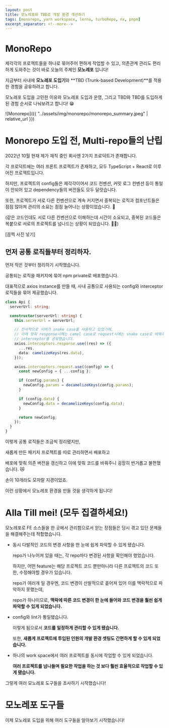 ```yaml
---
layout: post
title: 모노레포와 TBD로 개발 환경 개선하기
tags: [monorepo, yarn workspace, lerna, turboRepo, nx, pnpm]
excerpt_separator: <!--more-->
---
```


<!--
왜 모노레포 적용을 생각했는지

우리 회사에는 크게 2가지 프로덕트가 있고, 각 프로덕트에는 여러 프론트 프로젝트가 있다.

모든 TypeScript + React를 사용하기 때문에 겹치는 로직도 많이 발생했고,

앞으로 프로덕트끼리의 연동 계획이 있어 연동을 위한 패키지 모듈을 개발할 계획이 있기 때문에 모노레포로 합치고자 했다.

여러 프로젝트를 하나의 프로젝트에서 한번에 관리할 수 있고, 각 프로젝트간의 의존성 관리를 편리하게 할 수 있게 되었다.

모노레포 도구들을 고를 때, 왜 하필 yarn workspace를 골랐는지.

  full buildSystem(nx, turboRepo)이 있는데, 고르지 않은 이유

도입해서 어떤게 좋아졌는지,

반대로 모노레포의 단점은 무엇인지.

https://medium.com/hcleedev/dev-monorepo-%EA%B0%9C%EB%85%90-%EC%95%8C%EC%95%84%EB%B3%B4%EA%B8%B0-33fd3ce2b767

우리는 모노레포를 TBD로 관리 -> TBD 개념과 TBD의 장단점 + TBD를 왜 도입하려고 했는지

conflict의 위험이 있음

TBD를 사용해보니 어떤지.

PR 리뷰에 심혈을 기울이게 된다. main 브랜치가 망가지면 그대로 모든 것이 망가지기 때문에,

우리만의 CI/CD 브랜치 관리 방법

앞으로 develop 계획

lerna를 제외하려는데 왜 그런건지

프로젝트들이 커지고 많아지면서 프로젝트 간에 중복되는 코드들이 생기게 되고 그 로직을 통합하는 과정에서 라이브러리 패키지를 만들게 됩니다.

새로운 프로젝트로 라이브러리 패키지를 개발하고, 그렇게 계속 프로젝트들이 늘어나다보면, 코드 에디터 창이 화면 넘치도록 열리게 됩니다. 😵‍💫

어렵게 어렵게 라이브러리 패키지를 수정하고 PR해서 머지하고 publish한 후에, 해당 라이브러리 패키지를 사용하는 다른 프로젝트들의 버전 갱신까지,,, 엄청난 번거로움이 있습니다. 🫠

(버전 갱신을 잘못하기라도 하는 날엔 프로그램이 터지는 불상사도 일어날 수도 있죠...!🤯)
-->

# MonoRepo

제각각의 프로젝트들을 하나로 묶어주어 편하게 작업할 수 있고, 의존관계 관리도 편리하게 도와주는 것이 바로 오늘의 주제인 **모노레포** 입니다!

지금부터 사내에 **모노레포 도입기**와 **TBD (Trunk-based Development)**를 적용한 경험을 공유하려고 합니다.

모노레포 도입을 고민한 이유와 모노레포 도입과 운영, 그리고 TBD와 TBD를 도입하게 된 경험 순서로 나눠보려고 합니다! 😁

![Monorepo]({{ "../assets/img/monorepo/monorepo_summary.jpeg" | relative_url }})

<!--more-->

# Monorepo 도입 전, Multi-repo들의 난립

2022년 10월 현재 제가 재직 중인 회사엔 2가지 프로덕트가 존재합니다.

각 프로덕트에는 여러 프론트 프로젝트가 존재하고, 모두 TypeScript + React로 이루어진 프로젝트입니다.

하지만, 프로젝트의 config들은 제각각이어서 코드 컨벤션, 커밋 로그 컨벤션 등이 통일이 안되어 있고 dependency들의 버전들도 모두 달랏습니다.

또한, 프로젝트가 서로 다른 컨벤션으로 계속 커지면서 중복되는 로직과 컴포넌트들은 점점 많아져 관리의 소요는 점점 늘어나는 상황이었습니다. 🤯

(같은 코드인데도 서로 다른 컨벤션으로 이해하는데 시간이 소요되고, 중복된 코드들은 복붙으로 서로의 프로젝트를 넘나드는 상황이 되었습니다. 🤦‍♀️)

[끔찍 사진 넣기]

## 먼저 공통 로직들부터 정리하자.

먼저 작은 것부터 정리하기 시작했습니다.

공통되는 로직을 패키지에 묶어 npm private로 배포했습니다.

대표적으로 axios instance를 만들 때, 사내 공통으로 사용되는 config와 interceptor 로직들을 묶어 제공했습니다.

```typescript
class Api {
  serverUrl: string;

  constructor(serverUrl: string) {
    this.serverUrl = serverUrl;

    // 전사적으로 서버가 snake case를 사용하고 있었기에,
    // 이에 맞춰 response시에는 camel case로 request시에는 snake case로 바꿔주는
    // interceptor를 공유했습니다.
    axios.interceptors.response.use((res) => ({
      ...res,
      data: camelizeKeys(res.data),
    }));

    axios.interceptors.request.use((config) => {
      const newConfig = { ...config };

      if (config.params) {
        newConfig.params = decamelizeKeys(config.params);
      }

      if (config.data) {
        newConfig.data = decamelizeKeys(config.data);
      }

      return newConfig;
    });
  }
}
```

이렇게 공통 로직들은 조금씩 정리됐지만,

새롭게 만든 패키지 프로젝트를 따로 관리하면서 배포하고

배포에 맞춰 의존 버전을 갱신하고 이에 맞춰 코드를 바꿔주니 굉장히 번거롭고 불편했습니다. 😿

손이 10개라도 모자랄 지경이었죠.

이런 상황에서 모노레포 환경을 만들 것을 생각하게 됩니다!

# Alla Till mei! (모두 집결하세요!)

모노레포로 FE 소스들을 한 곳에서 관리함으로서 얻는 장점들은 당시 겪고 있던 문제들을 해결해주는데 적합했습니다.

- 동시 다발적인 코드의 변경 사항을 한 눈에 쉽게 파악할 수 있게 됐습니다.

  repo가 나누어져 있을 때는, 각 repo마다 변경된 사항을 확인해야 했었습니다.

  하지만, 어떤 feature는 해당 프로젝트 코드 뿐만아니라 다른 프로젝트의 코드 또한, 수정해야할 경우가 있습니다.

  repo가 여러개 일 경우엔, 코드 변경이 산발적으로 흩어져 있어 이를 맥락적으로 파악하지 못했는데,

  repo가 하나이므로, **맥락에 따른 코드 변경이 한 눈에 들어와 코드 변경을 훨씬 쉽게 파악할 수 있게 되었습니다.**

- config와 lint가 통일됐습니다.

  이렇게 됨으로서 **코드를 일정하게 관리할 수 있게 됐습니다.**

  또한, **새롭게 프로젝트에 투입된 인원의 개발 환경 셋팅도 간편하게 할 수 있게 되었습니다.**

- 하나의 work space에서 여러 프로젝트를 동시에 작업할 수 있게 되었습니다.

  **여러 프로젝트를 넘나들며 필요한 작업을 하는 것 보다 훨씬 효율적으로 작업할 수 있게 됐습니다.**

그렇게 여러 모노레포 도구들을 조사하기 시작했습니다!

# 모노레포 도구들

이제 모노레포 도입을 위해 여러 도구들을 알아보기 시작했습니다!
